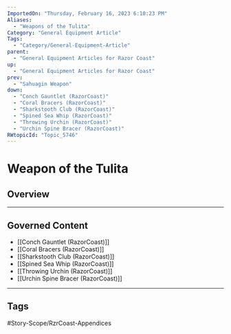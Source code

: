 ```yaml
---
ImportedOn: "Thursday, February 16, 2023 6:10:23 PM"
Aliases:
  - "Weapons of the Tulita"
Category: "General Equipment Article"
Tags:
  - "Category/General-Equipment-Article"
parent:
  - "General Equipment Articles for Razor Coast"
up:
  - "General Equipment Articles for Razor Coast"
prev:
  - "Sahuagin Weapon"
down:
  - "Conch Gauntlet (RazorCoast)"
  - "Coral Bracers (RazorCoast)"
  - "Sharkstooth Club (RazorCoast)"
  - "Spined Sea Whip (RazorCoast)"
  - "Throwing Urchin (RazorCoast)"
  - "Urchin Spine Bracer (RazorCoast)"
RWtopicId: "Topic_5746"
---
```

# Weapon of the Tulita
## Overview
---
## Governed Content
- [[Conch Gauntlet (RazorCoast)]]
- [[Coral Bracers (RazorCoast)]]
- [[Sharkstooth Club (RazorCoast)]]
- [[Spined Sea Whip (RazorCoast)]]
- [[Throwing Urchin (RazorCoast)]]
- [[Urchin Spine Bracer (RazorCoast)]]


---
## Tags
#Story-Scope/RzrCoast-Appendices

